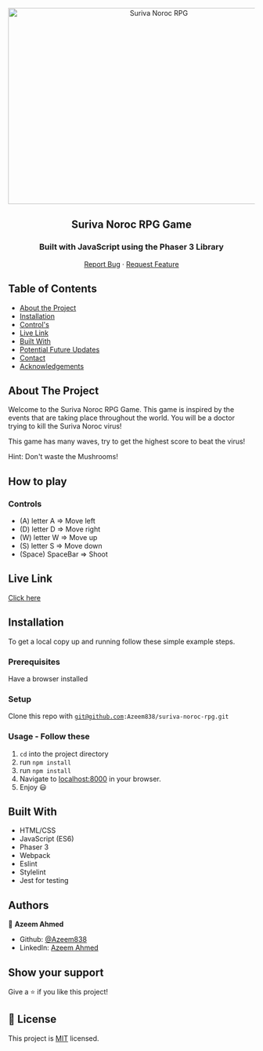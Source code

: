 <p align="center">
  <a>
    <p align="center"> <img src="./suriva-noroc-gameplay.gif" alt="Suriva Noroc RPG" width="600" height="400"> </p>
  </a>

  <h2 align="center">Suriva Noroc RPG Game</h2>
  <h3 align="center">Built with JavaScript using the Phaser 3 Library</h3>

  <p align="center">
    <a href="https://github.com/Azeem838/suriva-noroc-rpg/issues">Report Bug</a>
    · 
    <a href="https://github.com/Azeem838/suriva-noroc-rpg/issues">Request Feature</a>
  </p>
</p>

<!-- TABLE OF CONTENTS -->

## Table of Contents

- [About the Project](#about-the-project)
- [Installation](#installation)
- [Control's](#CONTROL'S)
- [Live Link](#Live-Link)
- [Built With](#built-with)
- [Potential Future Updates](#potential-future-updates)
- [Contact](#Authors)
- [Acknowledgements](#acknowledgements)

<!-- ABOUT THE PROJECT -->

## About The Project

Welcome to the Suriva Noroc RPG Game. This game is inspired by the events that are taking place throughout the world. You will be a doctor trying to kill the Suriva Noroc virus!

This game has many waves, try to get the highest score to beat the virus!

Hint: Don't waste the Mushrooms!

<!-- CONTROL'S -->

## How to play

### Controls

- (A) letter A => Move left
- (D) letter D => Move right
- (W) letter W => Move up
- (S) letter S => Move down
- (Space) SpaceBar => Shoot

<!-- Live Link  -->

## Live Link

[Click here]()

<!-- INSTALLATION -->

## Installation

To get a local copy up and running follow these simple example steps.

### Prerequisites

Have a browser installed

### Setup

Clone this repo with <code>git@github.com:Azeem838/suriva-noroc-rpg.git</code>

### Usage - Follow these

1. <code>cd</code> into the project directory
2. run <code>npm install</code>
3. run <code>npm install</code>
4. Navigate to [localhost:8000](http://localhost:8000) in your browser.
5. Enjoy :smiley:

<!-- BUILD WITH -->

## Built With

- HTML/CSS
- JavaScript (ES6)
- Phaser 3
- Webpack
- Eslint
- Stylelint
- Jest for testing

## Authors

:bust_in_silhouette: **Azeem Ahmed**

- Github: [@Azeem838](https://github.com/Azeem838)
- LinkedIn: [Azeem Ahmed](www.linkedin.com/in/azeemmahmed)

## Show your support

Give a ⭐️ if you like this project!

## 📝 License

This project is [MIT](https://opensource.org/licenses/MIT) licensed.
